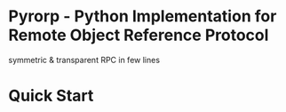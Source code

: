 Pyrorp - Python Implementation for Remote Object Reference Protocol
=====

symmetric & transparent RPC in few lines

Quick Start
=====